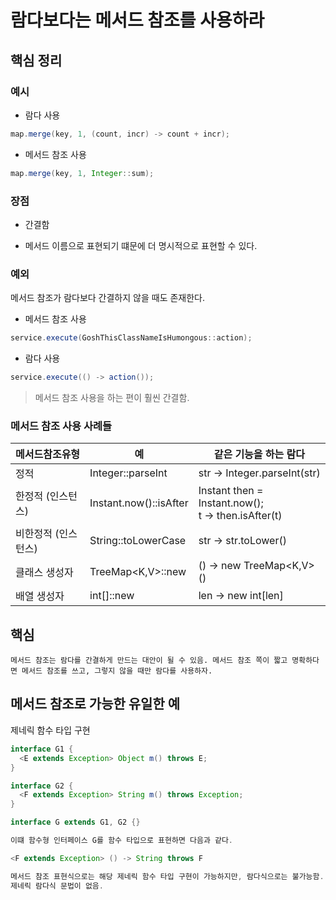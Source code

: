 # 람다보다는 메서드 참조를 사용하라

## 핵심 정리

### 예시

* 람다 사용

```java
map.merge(key, 1, (count, incr) -> count + incr);
```

* 메서드 참조 사용

```java
map.merge(key, 1, Integer::sum);
```

### 장점

* 간결함

* 메서드 이름으로 표현되기 떄문에 더 명시적으로 표현할 수 있다.

### 예외

메서드 참조가 람다보다 간결하지 않을 때도 존재한다.

* 메서드 참조 사용 

```java
service.execute(GoshThisClassNameIsHumongous::action);
```

* 람다 사용

```java
service.execute(() -> action());
```

> 메서드 참조 사용을 하는 편이 훨씬 간결함.

### 메서드 참조 사용 사례들

| 메서드참조유형 | 예 | 같은 기능을 하는 람다 |
|------------|----|------------------|
| 정적 | Integer::parseInt | str -> Integer.parseInt(str) |
| 한정적 (인스턴스) | Instant.now()::isAfter | Instant then = Instant.now(); <br> t -> then.isAfter(t) |
| 비한정적 (인스턴스) | String::toLowerCase | str -> str.toLower() |
| 클래스 생성자 | TreeMap<K,V>::new | () -> new TreeMap<K,V>() |
| 배열 생성자 | int[]::new | len -> new int[len] |

## 핵심

```
메서드 참조는 람다를 간결하게 만드는 대안이 될 수 있음. 메서드 참조 쪽이 짧고 명확하다면 메서드 참조를 쓰고, 그렇지 않을 때만 람다를 사용하자.
```

## 메서드 참조로 가능한 유일한 예

제네릭 함수 타입 구현

```java
interface G1 {
  <E extends Exception> Object m() throws E;
}

interface G2 {
  <F extends Exception> String m() throws Exception;
}

interface G extends G1, G2 {}

이떄 함수형 인터페이스 G를 함수 타입으로 표현하면 다음과 같다.

<F extends Exception> () -> String throws F

메서드 참조 표현식으로는 해당 제네릭 함수 타입 구현이 가능하지만, 람다식으로는 불가능함.
제네릭 람다식 문법이 없음.
```